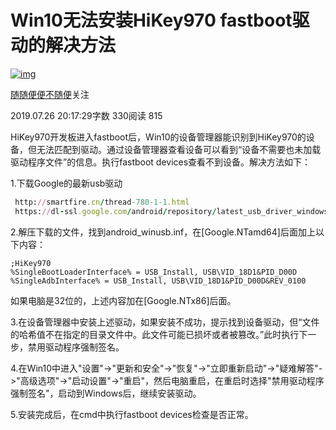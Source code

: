 # Win10无法安装HiKey970 fastboot驱动的解决方法

[![img](https://cdn2.jianshu.io/assets/default_avatar/15-a7ac401939dd4df837e3bbf82abaa2a8.jpg)](https://www.jianshu.com/u/afeec72890ee)

[随随便便不随便](https://www.jianshu.com/u/afeec72890ee)关注

2019.07.26 20:17:29字数 330阅读 815

HiKey970开发板进入fastboot后，Win10的设备管理器能识别到HiKey970的设备，但无法匹配到驱动。通过设备管理器查看设备可以看到“设备不需要也未加载驱动程序文件”的信息。执行fastboot devices查看不到设备。解决方法如下：

1.下载Google的最新usb驱动



```ruby
 http://smartfire.cn/thread-780-1-1.html
 https://dl-ssl.google.com/android/repository/latest_usb_driver_windows.zip?hl=zh-cn
```

2.解压下载的文件，找到android_winusb.inf，在[Google.NTamd64]后面加上以下内容：



```undefined
;HiKey970
%SingleBootLoaderInterface% = USB_Install, USB\VID_18D1&PID_D00D
%SingleAdbInterface% = USB_Install, USB\VID_18D1&PID_D00D&REV_0100
```

如果电脑是32位的，上述内容加在[Google.NTx86]后面。

3.在设备管理器中安装上述驱动，如果安装不成功，提示找到设备驱动，但“文件的哈希值不在指定的目录文件中。此文件可能已损坏或者被篡改。”此时执行下一步，禁用驱动程序强制签名。

4.在Win10中进入"设置"->"更新和安全"->"恢复"->"立即重新启动"->"疑难解答"->"高级选项"->"启动设置"->"重启"，然后电脑重启，在重启时选择"禁用驱动程序强制签名"，启动到Windows后，继续安装驱动。

5.安装完成后，在cmd中执行fastboot devices检查是否正常。